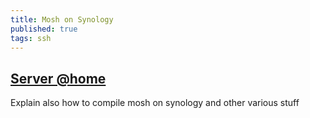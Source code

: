 ```yaml
---
title: Mosh on Synology
published: true
tags: ssh
---
```

## [Server @home](http://www.courville.org/home/synology)

Explain also how to compile mosh on synology and other various stuff
